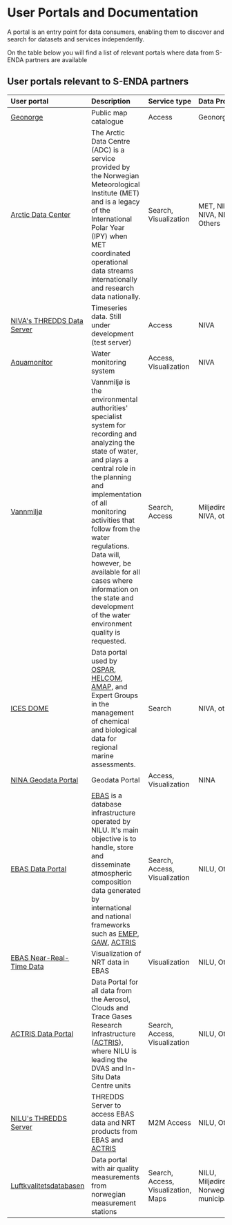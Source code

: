 # User Portals and Documentation


A portal is an entry point for data consumers, enabling them to discover and search for datasets and services independently.

On the table below you will find a list of relevant portals where data from S-ENDA partners are available

## User portals relevant to S-ENDA partners

|User portal|Description|Service type|Data Producer|
|:----|:----|:----|:----|
|[Geonorge](https://www.geonorge.no/)| Public map catalogue| Access | Geonorge
|[Arctic Data Center](https://adc.met.no/)|The Arctic Data Centre (ADC) is a service provided by the Norwegian Meteorological Institute (MET) and is a legacy of the International Polar Year (IPY) when MET coordinated operational data streams internationally and research data nationally.|Search, Visualization|MET, NILU, NIVA, NINA, Others|
|[NIVA's THREDDS Data Server](https://thredds.t.niva.no/thredds/info/serverInfo.html)|Timeseries data. Still under development (test server)|Access|NIVA|
|[Aquamonitor](https://aquamonitor.niva.no/portal/)| Water monitoring system| Access, Visualization| NIVA|
|[Vannmiljø](https://vannmiljo.miljodirektoratet.no/)|Vannmiljø is the environmental authorities' specialist system for recording and analyzing the state of water, and plays a central role in the planning and implementation of all monitoring activities that follow from the water regulations. Data will, however, be available for all cases where information on the state and development of the water environment quality is requested.|Search, Access| Miljødirektoratet, NIVA, others|
|[ICES DOME](https://dome.ices.dk/ohat/)| Data portal used by [OSPAR](https://www.ospar.org/), [HELCOM](https://helcom.fi/), [AMAP](https://www.amap.no/), and Expert Groups in the management of chemical and biological data for regional marine assessments.|Search|NIVA, others
|[NINA Geodata Portal](https://https://geodata.nina.no/)| Geodata Portal | Access, Visualization | NINA |
|[EBAS Data Portal](https://ebas-data.nilu.no/)| [EBAS](https://ebas.nilu.no/) is a database infrastructure operated by NILU. It's main objective is to handle, store and disseminate atmospheric composition data generated by international and national frameworks such as [EMEP](https://www.emep.int/), [GAW](https://public.wmo.int/en/programmes/global-atmosphere-watch-programme), [ACTRIS](https://www.actris.eu/) | Search, Access, Visualization | NILU, Others |
|[EBAS Near-Real-Time Data](https://ebas-nrt.nilu.no/)| Visualization of NRT data in EBAS | Visualization | NILU, Others |
|[ACTRIS Data Portal](https://actris.nilu.no/)| Data Portal for all data from the Aerosol, Clouds and Trace Gases Research Infrastructure ([ACTRIS](https://www.amap.no/)), where NILU is leading the DVAS and In-Situ Data Centre units | Search, Access, Visualization | NILU, Others |
|[NILU's THREDDS Server](https://thredds.nilu.no/thredds/catalog.html)| THREDDS Server to access EBAS data and NRT products from EBAS and [ACTRIS](https://www.actris.eu/) | M2M Access | NILU, Others|
|[Luftkvalitetsdatabasen](https://luftkvalitet.nilu.no/)| Data portal with air quality measurements from norwegian measurement stations| Search, Access, Visualization, Maps | NILU, Miljødirektoratet, Norwegian municipalies |
